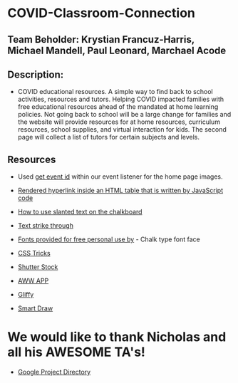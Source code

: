 # COVID-Classroom-Connection

## Team Beholder: Krystian Francuz-Harris, Michael Mandell, Paul Leonard, Marchael Acode

## Description: 
- COVID educational resources. A simple way to find back to school activities, resources and tutors. Helping COVID impacted families with free educational resources ahead of the mandated at home learning policies. Not going back to school will be a large change for families and the website will provide resources for at home resources, curriculum resources, school supplies, and virtual interaction for kids. The second page will collect a list of tutors for certain subjects and levels.


## Resources 
- Used [get event id](https://stackoverflow.com/questions/14422898/how-to-get-an-elements-id-from-event-target) within our event listener for the home page images.
- [Rendered hyperlink inside an HTML table that is written by JavaScript code](https://www.geeksforgeeks.org/how-to-create-a-link-in-javascript/) 

- [How to use slanted text on the chalkboard](https://codepen.io/danbrady/pen/pwzwWy/)
- [Text strike through](https://www.w3schools.com/cssref/pr_text_text-decoration.asp)
- [Fonts provided for free personal use by](http://www.kimberlygeswein.com/) - Chalk type font face
- [CSS Tricks](https://css-tricks.com/)
- [Shutter Stock](https://shutter.com)
- [AWW APP](http://www.awwapp.com)
- [Gliffy](https://go.gliffy.com/go/html5/launch)
- [Smart Draw](https://www.smartdraw.com/)


# We would like to thank Nicholas and all his AWESOME TA's!

 - [Google Project Directory](https://drive.google.com/drive/folders/1zdllAbLmnQGiD4e63FjT6Th1sjpmGYwd?usp=sharing)
